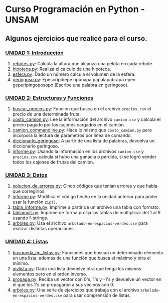 # Curso Programación en Python - UNSAM

## Algunos ejercicios que realicé para el curso.

### [UNIDAD 1: Introducción](https://github.com/bloisejuli/curso_python_UNSAM/tree/main/Unidad_1) 
 1. [rebotes.py](https://github.com/bloisejuli/curso_python_UNSAM/blob/main/Unidad_1/rebotes.py): Calcula la altura que alcanza una pelota en cada rebote. 
 2. [hipoteca.py](https://github.com/bloisejuli/curso_python_UNSAM/blob/main/Unidad_1/hipoteca.py): Realiza el calculo de una hipoteca.
 3. [esfera.py](https://github.com/bloisejuli/curso_python_UNSAM/blob/main/Unidad_1/esfera.py): Dado un número calcula el volumen de la esfera. 
 4. [geringoso.py](https://github.com/bloisejuli/curso_python_UNSAM/blob/main/Unidad_1/geringoso.py): Epescripibepe upunapa papalapabrapa epen geperipingoposopo (Escribe una palabra en geringoso).


### [UNIDAD 2: Estructuras y Funciones](https://github.com/bloisejuli/curso_python_UNSAM/tree/main/Unidad_2)
 1. [buscar_precios.py](https://github.com/bloisejuli/curso_python_UNSAM/blob/main/Unidad_2/buscar_precios.py): Función que busca en el archivo `precios.csv` el precio de una determinada fruta.
 2. [costo_camion.py](https://github.com/bloisejuli/curso_python_UNSAM/blob/main/Unidad_2/costo_camion.py): Lee la información del archivo `camion.csv` y calcula el precio pagado por los cajones cargados en el camión.
 3. [camion_commandline.py](https://github.com/bloisejuli/curso_python_UNSAM/blob/main/Unidad_2/camion_commandline.py): Hace lo mismo que `costo_camion.py` pero incorpora la lectura de parámetros por linea de comando. 
 4. [diccionarlo_geringoso](https://github.com/bloisejuli/curso_python_UNSAM/blob/main/Unidad_2/diccionario_geringoso.py): A partir de una lista de palabras, devuelva un diccionario geringoso.
 5. [informe.py](https://github.com/bloisejuli/curso_python_UNSAM/blob/main/Unidad_2/informe.py): Usando la información en los archivos `camion.csv` y `precios.csv`  calcula si hubo una ganacia o perdida, si se logró vender todos los cajones de frutas del camión.

### [UNIDAD 3: Datos](https://github.com/bloisejuli/curso_python_UNSAM/tree/main/Unidad_3)
 1. [solucion_de_errores.py](https://github.com/bloisejuli/curso_python_UNSAM/blob/main/Unidad_3/solucion_de_errores.py): Cinco códigos que tenian errores y que había que corregirlos.
 2. [informe.py](https://github.com/bloisejuli/curso_python_UNSAM/blob/main/Unidad_3/informe.py): Modifica el código hecho en la unidad anterior para poder usar la función `zip()`.
 3. [tabla_informe.py](https://github.com/bloisejuli/curso_python_UNSAM/blob/main/Unidad_3/tabla_informe.py): Imprime a partir de un archivo una tabla con formato.
 4. [tablamult.py](https://github.com/bloisejuli/curso_python_UNSAM/blob/main/Unidad_3/tablamult.py): Imprime de forma prolija las tablas de multiplicar del 1 al 9 usando f-strings.
 5. [arboles.py](https://github.com/bloisejuli/curso_python_UNSAM/blob/main/Unidad_3/arboles.py): Usa el archivo `arbolado-en-espacios-verdes.csv` para realizar distintas operaciones.
 
### [UNIDAD 4: Listas](https://github.com/bloisejuli/curso_python_UNSAM/tree/main/Unidad_4)
 1. [busqueda_en_listas.py](https://github.com/bloisejuli/curso_python_UNSAM/blob/main/Unidad_4/busqueda_en_listas.py): Funciones que buscan un determinado elemento en una lista, además de una función que busca el máximo y otra el mínimo.
 2. [invlista.py](https://github.com/bloisejuli/curso_python_UNSAM/blob/main/Unidad_4/invlista.py): Dada una lista devuelve otra que tenga los mismos elementos pero en el orden inverso.
 3. [propaga.py](https://github.com/bloisejuli/curso_python_UNSAM/blob/main/Unidad_4/propaga.py): Reciba un vector con 0's, 1's y -1's y devuelve un vector en el que los 1's se propagaron a sus vecinos con 0.
 4. [arboles.py](https://github.com/bloisejuli/curso_python_UNSAM/blob/main/Unidad_4/arboles.py): Una serie de ejercicios que trabaja con el archivo `arbolado-en-espacios-verdes.csv` para usar comprensión de listas.
